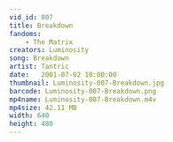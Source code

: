 ```yaml
---
vid_id: 007
title: Breakdown
fandoms:
    - The Matrix
creators: Luminosity
song: Breakdown
artist: Tantric
date:   2001-07-02 10:00:00
thumbnail: Luminosity-007-Breakdown.jpg
barcode: Luminosity-007-Breakdown.png
mp4name: Luminosity-007-Breakdown.m4v
mp4size: 42.11 MB
width: 640
height: 480
---
```



